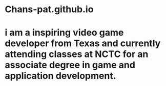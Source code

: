 # Chans-pat.github.io
# i am a inspiring video game developer from Texas and currently attending classes at NCTC for an associate degree in game and application development.
